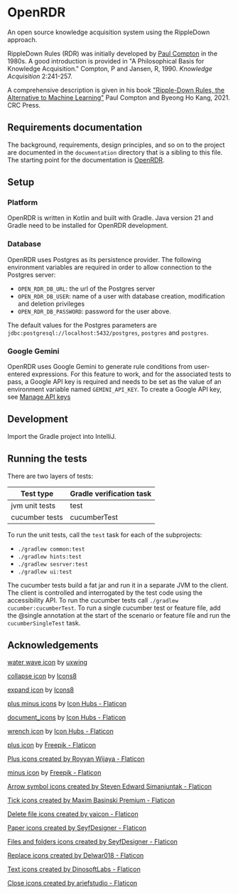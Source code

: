 # OpenRDR

An open source knowledge acquisition system using the RippleDown approach.

RippleDown Rules (RDR) was initially developed by [Paul Compton](https://cgi.cse.unsw.edu.au/~compton/) in the 1980s. A
good introduction is provided in "A Philosophical Basis for Knowledge Acquisition." Compton, P and Jansen, R, 1990.
*Knowledge Acquisition* 2:241-257.

A comprehensive description is given in his
book ["Ripple-Down Rules, the Alternative to Machine Learning"](https://www.amazon.com.au/Ripple-Down-Rules-Alternative-Machine-Learning-ebook/dp/B092KVD3HQ)
Paul Compton and Byeong Ho Kang, 2021. CRC Press.

## Requirements documentation

The background, requirements, design principles, and so on to the project are documented in the
`documentation` directory that is a sibling to this file. The starting point for the
documentation is [OpenRDR](./documentation/openrdr.md).

## Setup
### Platform
OpenRDR is written in Kotlin and built with Gradle. 
Java version 21 and Gradle need to be installed for OpenRDR development.

### Database
OpenRDR uses Postgres as its persistence provider. The following environment variables are required in order to
allow connection to the Postgres server:

- `OPEN_RDR_DB_URL`: the url of the Postgres server
- `OPEN_RDR_DB_USER`: name of a user with database creation, modification and deletion privileges
- `OPEN_RDR_DB_PASSWORD`: password for the user above.

The default values for the Postgres parameters are `jdbc:postgresql://localhost:5432/postgres`, `postgres`
and `postgres`.

### Google Gemini

OpenRDR uses Google Gemini to generate rule conditions from user-entered expressions.
For this feature to work, and for the associated tests to pass, a Google API key is required and needs to be set
as the value of an environment variable named `GEMINI_API_KEY`. To create a Google API key, see
<a href="https://cloud.google.com/docs/authentication/api-keys" title="close icons">Manage API keys</a>

## Development
Import the Gradle project into IntelliJ.

## Running the tests
There are two layers of tests:

| Test type         | Gradle verification task | 
|-------------------|--------------------------|
| jvm unit tests    | test                     |    
| cucumber tests    | cucumberTest             | 

To run the unit tests, call the `test` task for each of the subprojects: 
- `./gradlew common:test`
- `./gradlew hints:test`
- `./gradlew sesrver:test`
- `./gradlew ui:test`

The cucumber tests build a fat jar and run it in a separate JVM to the client. The client is controlled
and interrogated by the test code using the accessibility API. To run the cucumber tests 
call `./gradlew cucumber:cucumberTest`.
To run a single cucumber test or feature file, add the @single annotation at the start of the 
scenario or feature file and run the `cucumberSingleTest` task.

## Acknowledgements

[water wave icon](https://uxwing.com/water-wave-icon) by [uxwing](https://www.uxwing.com)

[collapse icon](https://icons8.com/icon/60653/collapse-arrow) by [Icons8](https://icons8.com)

[expand icon](https://icons8.com/icon/60662/expand-arrow) by [Icons8](https://icons8.com)

[plus minus icons](https://www.flaticon.com/free-icons/plus-minus) by [Icon Hubs - Flaticon](https://www.flaticon.com/)

[document_icons](https://www.flaticon.com/free-icons/document) by [Icon Hubs - Flaticon](https://www.flaticon.com/)

[wrench icon](https://www.flaticon.com/free-icons/work-tools) by [Icon Hubs - Flaticon](https://www.flaticon.com/)

[plus icon](https://www.flaticon.com/free-icons/plus) by [Freepik - Flaticon](https://www.flaticon.com/)

<a href="https://www.flaticon.com/free-icons/plus" title="plus icons">Plus icons created by Royyan Wijaya - Flaticon</a>

[minus icon](https://www.flaticon.com/free-icons/minus) by [Freepik - Flaticon](https://www.flaticon.com/)

<a href="https://www.flaticon.com/free-icons/arrow-symbol" title="arrow symbol icons">Arrow symbol icons created by
Steven Edward Simanjuntak - Flaticon</a>

<a href="https://www.flaticon.com/free-icons/tick" title="tick icons">Tick icons created by Maxim Basinski Premium -
Flaticon</a>

<a href="https://www.flaticon.com/free-icons/delete-file" title="delete file icons">Delete file icons created by
yaicon - Flaticon</a>

<a href="https://www.flaticon.com/free-icons/paper" title="paper icons">Paper icons created by SeyfDesigner -
Flaticon</a>

<a href="https://www.flaticon.com/free-icons/files-and-folders" title="files and folders icons">Files and folders icons
created by SeyfDesigner - Flaticon</a>

<a href="https://www.flaticon.com/free-icons/replace" title="replace icons">Replace icons created by Delwar018 -
Flaticon</a>

<a href="https://www.flaticon.com/free-icons/text" title="text icons">Text icons created by DinosoftLabs - Flaticon</a>

<a href="https://www.flaticon.com/free-icons/close" title="close icons">Close icons created by ariefstudio -
Flaticon</a>